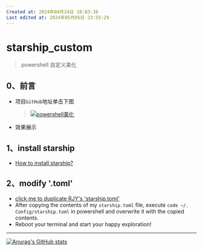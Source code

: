 ```yaml
---
Created at: 2024年04月24日 18:03:36
Last edited at: 2024年05月05日 23:55:29
---
```

# starship_custom

> powershell 自定义美化

## 0、前言

- 项目`GitHub`地址单击下图
  > [![powershell美化](https://github-readme-stats.vercel.app/api/pin/?username=get1024&repo=starship_custom&show_owner=true&show_icon=true)](https://github.com/get1024/starship_custom)
- 效果展示
  <!-- > ![effect display](../../../../img/display.png) -->

## 1️、install starship

- [How to install starship?](https://github.com/starship/starship/blob/master/docs/zh-CN/guide/README.md#-%E5%AE%89%E8%A3%85)

## 2️、modify '.toml'

- [click me to duplicate RJY's 'starship.toml'](https://github.com/get1024/starship_custom/blob/main/starship.toml)
- After copying the contents of my `starship.toml` file, execute `code ~/. Config/starship.toml` in powershell and overwrite it with the copied contents.
- Reboot your terminal and start your happy exploration!

---

[![Anurag's GitHub stats](https://github-readme-stats.vercel.app/api?username=get1024&count_private=true&show_icons=true)](https://github.com/get1024)
